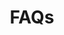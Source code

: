 ---
title: FAQs
description: Frequently Asked Questions about conversational AI at Google. Dialogflow Essentials, Dialogflow CX and Contact Center AI.
nocomments: true
layout: faqs
---